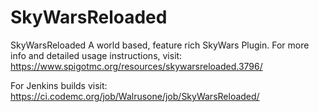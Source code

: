 # SkyWarsReloaded
SkyWarsReloaded
A world based, feature rich SkyWars Plugin.
For more info and detailed usage instructions, visit:
https://www.spigotmc.org/resources/skywarsreloaded.3796/

For Jenkins builds visit:
https://ci.codemc.org/job/Walrusone/job/SkyWarsReloaded/
